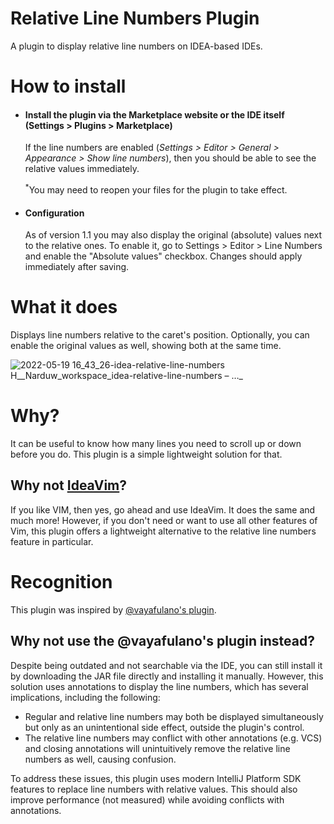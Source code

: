 # Relative Line Numbers Plugin

A plugin to display relative line numbers on IDEA-based IDEs.

# How to install

<ul>
  <li>
    <div>
      <h4>
        Install the plugin via the Marketplace website or the IDE itself (Settings > Plugins > Marketplace)
      </h4>
      <p>
        If the line numbers are enabled (<i>Settings > Editor > General > Appearance > Show line numbers</i>), then you should be able to see the relative values immediately.
      </p>
      <p>
        <sup>*</sup>You may need to reopen your files for the plugin to take effect.
      </p>
    </div>
  <li>
    <h4>
      Configuration
    </h4>
    <p>
      As of version 1.1 you may also display the original (absolute) values next to the relative ones. To enable it, go to Settings > Editor > Line Numbers and enable the "Absolute values" checkbox. Changes should apply immediately after saving.
    </p>
  </li>
</ul>

# What it does

Displays line numbers relative to the caret's position. Optionally, you can
enable the original values as well, showing both at the same time.

![2022-05-19 16_43_26-idea-relative-line-numbers  H__Narduw_workspace_idea-relative-line-numbers – …_](https://user-images.githubusercontent.com/16376552/169325070-b6c6db64-3aea-4116-906f-59fd6d80fbc3.png)

# Why?

It can be useful to know how many lines you need to scroll up or down before you
do.
This plugin is a simple lightweight solution for that.

## Why not [IdeaVim](https://github.com/JetBrains/ideavim)?

If you like VIM, then yes, go ahead and use IdeaVim. It does the same and much
more!
However, if you don't need or want to use all other features of Vim,
this plugin offers a lightweight alternative
to the relative line numbers feature in particular.

# Recognition

This plugin was inspired
by [@vayafulano's plugin](https://plugins.jetbrains.com/plugin/7414-relative-line-numbers).

## Why not use the @vayafulano's plugin instead?

Despite being outdated and not searchable via the IDE, you can still install it
by downloading the JAR file directly and installing it manually. However,
this solution uses annotations to display the line numbers, which has several
implications, including the following:

* Regular and relative line numbers may both be displayed simultaneously
  but only as an unintentional side effect, outside the plugin's control.
* The relative line numbers may conflict with other annotations (e.g. VCS) and
  closing annotations will unintuitively remove the relative line numbers as
  well, causing confusion.

To address these issues, this plugin uses modern IntelliJ Platform SDK features
to replace line numbers with relative values. This should also improve
performance
(not measured) while avoiding conflicts with annotations.

